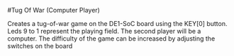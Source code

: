 #Tug Of War (Computer Player)

Creates a tug-of-war game on the DE1-SoC board using the KEY[0] button. Leds 9 to 1 represent the playing field. The second player will be a computer. The difficulty of the game can be increased by adjusting the switches on the board
